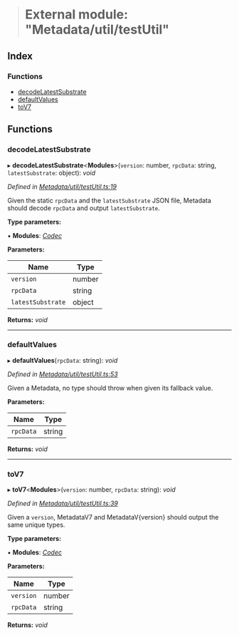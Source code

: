 > # External module: "Metadata/util/testUtil"

## Index

### Functions

* [decodeLatestSubstrate](_metadata_util_testutil_.md#decodelatestsubstrate)
* [defaultValues](_metadata_util_testutil_.md#defaultvalues)
* [toV7](_metadata_util_testutil_.md#tov7)

## Functions

###  decodeLatestSubstrate

▸ **decodeLatestSubstrate**<**Modules**>(`version`: number, `rpcData`: string, `latestSubstrate`: object): *void*

*Defined in [Metadata/util/testUtil.ts:19](https://github.com/polkadot-js/api/blob/5ee2caf/packages/types/src/Metadata/util/testUtil.ts#L19)*

Given the static `rpcData` and the `latestSubstrate` JSON file, Metadata
should decode `rpcData` and output `latestSubstrate`.

**Type parameters:**

▪ **Modules**: *[Codec](../interfaces/_types_.codec.md)*

**Parameters:**

Name | Type |
------ | ------ |
`version` | number |
`rpcData` | string |
`latestSubstrate` | object |

**Returns:** *void*

___

###  defaultValues

▸ **defaultValues**(`rpcData`: string): *void*

*Defined in [Metadata/util/testUtil.ts:53](https://github.com/polkadot-js/api/blob/5ee2caf/packages/types/src/Metadata/util/testUtil.ts#L53)*

Given a Metadata, no type should throw when given its fallback value.

**Parameters:**

Name | Type |
------ | ------ |
`rpcData` | string |

**Returns:** *void*

___

###  toV7

▸ **toV7**<**Modules**>(`version`: number, `rpcData`: string): *void*

*Defined in [Metadata/util/testUtil.ts:39](https://github.com/polkadot-js/api/blob/5ee2caf/packages/types/src/Metadata/util/testUtil.ts#L39)*

Given a `version`, MetadataV7 and MetadataV{version} should output the same
unique types.

**Type parameters:**

▪ **Modules**: *[Codec](../interfaces/_types_.codec.md)*

**Parameters:**

Name | Type |
------ | ------ |
`version` | number |
`rpcData` | string |

**Returns:** *void*